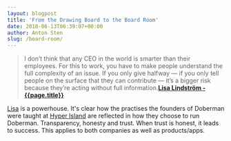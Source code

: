 ```yaml
---
layout: blogpost
title: 'From the Drawing Board to the Board Room'
date: 2018-06-13T06:39:07+00:00
author: Anton Sten
slug: /board-room/
---
```


>I don’t think that any CEO in the world is smarter than their employees. For this to work, you have to make people understand the full complexity of an issue. If you only give halfway — if you only tell people on the surface that they can contribute — it’s a bigger risk because they’re acting without full information.**[Lisa Lindström - {{page.title}}](https://99u.adobe.com/articles/59229/from-the-drawing-board-to-the-board-room)**

[Lisa](https://twitter.com/lisalindstrm) is a powerhouse. It's clear how the practises the founders of Doberman were taught at [Hyper Island](/no-classes) are reflected in how they choose to run Doberman. Transparency, honesty and trust. When trust is honest, it leads to success. This applies to both companies as well as products/apps.

